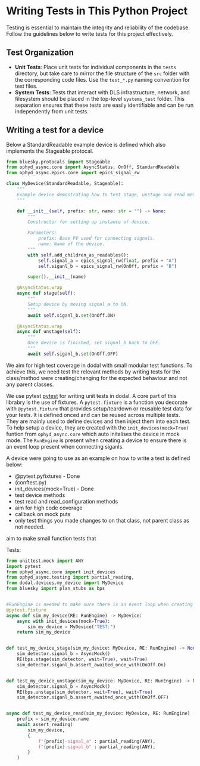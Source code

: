 # Writing Tests in This Python Project

Testing is essential to maintain the integrity and reliability of the codebase. Follow the guidelines below to write tests for this project effectively.

## Test Organization

- **Unit Tests**: Place unit tests for individual components in the `tests` directory, but take care to mirror the file structure of the `src` folder with the corresponding code files. Use the `test_*.py` naming convention for test files.
- **System Tests**: Tests that interact with DLS infrastructure, network, and filesystem should be placed in the top-level `systems_test` folder. This separation ensures that these tests are easily identifiable and can be run independently from unit tests.

## Writing a test for a device
Below a StandardReadable example device is defined which also implements the Stageable protocal.  

```Python
from bluesky.protocals import Stageable
from ophyd_async.core import AsyncStatus, OnOff, StandardReadable
from ophyd_async.epics.core import epics_signal_rw

class MyDevice(StandardReadable, Stageable):
    """
    Example device demostrating how to test stage, unstage and read methods.
    """

    def __init__(self, prefix: str, name: str = "") -> None:
        """
        Constructor for setting up instance of device.

        Parameters:
            prefix: Base PV used for connecting signals.
            name: Name of the device.
        """
        with self.add_children_as_readables():
            self.signal_a = epics_signal_rw(float, prefix + "A")
            self.siganl_b = epics_signal_rw(OnOff, prefix + "B")

        super().__init__(name)

    @AsyncStatus.wrap
    async def stage(self):
        """
        Setup device by moving signal_a to ON.
        """
        await self.siganl_b.set(OnOff.ON)

    @AsyncStatus.wrap
    async def unstage(self):
        """
        Once device is finished, set signal_b back to OFF.
        """
        await self.siganl_b.set(OnOff.OFF)
```

We aim for high test coverage in dodal with small modular test functions. To achieve this, we need test the relevant methods by writing tests for the class/method were creating/changing for the expected behaviour and not any parent classes.

We use pytest [pytest](https://docs.pytest.org/en/stable/contents.html) for writing unit tests in dodal. A core part of this librabry is the use of fixtures. A `pytest.fixture` is a function you decorate with `@pytest.fixture` that provides setup/teardown or reusable test data for your tests. It is defined onced and can be reused across multiple tests. They are mainly used to define devices 
and then inject them into each test. To help setup a device, they are created with the `init_devices(mock=True)` funtion from `ophyd_async.core` which auto initalises the device in mock mode. The `RunEngine` is present when creating a device to ensure there is an event loop present when connecting siganls. 

A device were going to use as an example on how to write a test is defined below:

- @pytest.pyfixtures - Done 
- (conftest.py)
- init_devices(mock=True) - Done
- test device methods
- test read and read_configuration methods 
- aim for high code coverage
- callback on mock puts
- only test things you made changes to on that class, not parent class as not needed.



aim to make small function tests that

Tests:


```Python
from unittest.mock import ANY
import pytest
from ophyd_async.core import init_devices
from ophyd_async.testing import partial_reading, 
from dodal.devices.my_device import MyDevice
from bluesky import plan_stubs as bps


#RunEngine is needed to make sure there is an event loop when creating device.
@pytest.fixture
async def sim_my_device(RE: RunEngine) -> MyDevice:
    async with init_devices(mock=True):
        sim_my_device = MyDevice("TEST:")
    return sim_my_device


def test_my_device_stage(sim_my_device: MyDevice, RE: RunEngine) -> None:
    sim_detector.signal_b = AsyncMock()
    RE(bps.stage(sim_detector, wait=True), wait=True)
    sim_detector.siganl_b.assert_awaited_once_with(OnOff.On)


def test_my_device_unstage(sim_my_device: MyDevice, RE: RunEngine) -> None:
    sim_detector.signal_b = AsyncMock()
    RE(bps.unstage(sim_detector, wait=True), wait=True)
    sim_detector.siganl_b.assert_awaited_once_with(OnOff.OFF)


async def test_my_device_read(sim_my_device: MyDevice, RE: RunEngine) -> None:
    prefix = sim_my_device.name
    await assert_reading(
        sim_my_device,
        {
            f"{prefix}-signal_a" : partial_reading(ANY),
            f"{prefix}-signal_b" : partial_reading(ANY),
        }
    )
```
